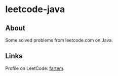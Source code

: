 # leetcode-java

## About

Some solved problems from leetcode.com on Java.

## Links

Profile on LeetCode: [fartem](https://leetcode.com/fartem).
